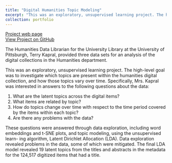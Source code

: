 ```yaml
---
title: "Digital Humanities Topic Modeling"
excerpt: "This was an exploratory, unsupervised learning project. The high-level goal was to investigate which topics are present within the humanities digital collection, and how those topics vary over time.<br/><img src='/images/DigitalHumanitiesTopicModeling.png'>"
collection: portfolio
---
```


<a href="https://lisaover.github.io/DigitalHumanitiesTopicModeling/" target="_blank">Project web page</a><br/>
<a href="https://github.com/lisaover/DigitalHumanitiesTopicModeling">View Project on GitHub</a>

The Humanities Data Librarian for the University Library at the University of Pittsburgh, Terry Kapral, provided three data sets for an analysis of the digital collections in the Humanities department.

This was an exploratory, unsupervised learning project. The high-level goal was to investigate which topics are present within the humanities digital collection, and how those topics vary over time. Specifically, Mrs. Kapral was interested in answers to the following questions about the data:

1. What are the latent topics across the digital items?
2. What items are related by topic?
3. How do topics change over time with respect to the time period covered by the items within each topic?
4. Are there any problems with the data?

These questions were answered through data exploration, including word embeddings and t-SNE plots, and topic modeling, using the unsupervised learn- ing algorithm, Latent Dirichlet Allocation (LDA). Data exploration revealed problems in the data, some of which were mitigated. The final LDA model revealed 19 latent topics from the titles and abstracts in the metadata for the 124,517 digitized items that had a title.
